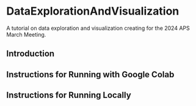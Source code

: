 # DataExplorationAndVisualization
A tutorial on data exploration and visualization creating for the 2024 APS March Meeting.

## Introduction

## Instructions for Running with Google Colab

## Instructions for Running Locally
